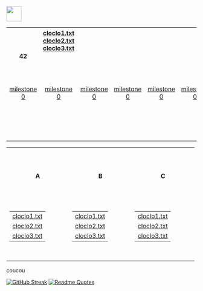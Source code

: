 <img src="https://raw.githubusercontent.com/innng/innng/master/assets/kyubey.gif" height="40" />

<table align="center">
  <tr align="center" valign="center" height="150">
    <th height="150">42</th>
    <th align="center" valign="top" height="150">
        <a href="test1/cloclo1.txt">cloclo1.txt</a>
        <a href="test1/cloclo2.txt">cloclo2.txt</a>
        <a href="test1/cloclo3.txt">cloclo3.txt</a>
    </th>
  </tr>
      <td align="center" valign="top" width="150" height="150"><a href="test1/cloclo1.txt">milestone 0</a></td>
      <td align="center" valign="top" width="150" height="150"><a href="test1/cloclo1.txt">milestone 0</a></td>
      <td align="center" valign="top" width="150" height="150"><a href="test1/cloclo1.txt">milestone 0</a></td>
      <td align="center" valign="top" width="150" height="150"><a href="test1/cloclo1.txt">milestone 0</a></td>
      <td align="center" valign="top" width="150" height="150"><a href="test1/cloclo1.txt">milestone 0</a></td>
      <td align="center" valign="top" width="150" height="150"><a href="test1/cloclo1.txt">milestone 0</a></td>
</table>

<table align="center">
  <tr>
    <th width="150" height="150">A</th>
    <th width="150" height="150">B</th>
    <th width="150" height="150">C</th>
  </tr>
  <tr>
    <td align="center" valign="top" width="150" height="150">
      <table>
        <tr><td><a href="test1/cloclo1.txt">cloclo1.txt</a></td></tr>
        <tr><td><a href="test1/cloclo2.txt">cloclo2.txt</a></td></tr>
        <tr><td><a href="test1/cloclo3.txt">cloclo3.txt</a></td></tr>
      </table>
    </td>
    <td align="center" valign="top" width="150" height="150">
      <table>
        <tr><td><a href="test2/cloclo1.txt">cloclo1.txt</a></td></tr>
        <tr><td><a href="test2/cloclo2.txt">cloclo2.txt</a></td></tr>
        <tr><td><a href="test2/cloclo3.txt">cloclo3.txt</a></td></tr>
      </table>
    </td>
    <td align="center" valign="top" width="150" height="150">
      <table>
        <tr><td><a href="test3/cloclo1.txt">cloclo1.txt</a></td></tr>
        <tr><td><a href="test3/cloclo2.txt">cloclo2.txt</a></td></tr>
        <tr><td><a href="test3/cloclo3.txt">cloclo3.txt</a></td></tr>
      </table>
    </td>
  </tr>
</table>


<p>coucou</p>

[![GitHub Streak](https://streak-stats.demolab.com?user=zoyern&theme=nord&border_radius=10&date_format=j%20M%5B%20Y%5D&mode=weekly&card_width=600&card_height=50&dates=4C566A&hide_current_streak=true&hide_longest_streak=true)](https://git.io/streak-stats)
[![Readme Quotes](https://quotes-github-readme.vercel.app/api?type=horizontal&theme=nord)](https://github.com/piyushsuthar/github-readme-quotes)
